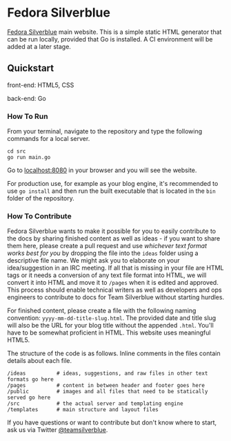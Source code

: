 # Fedora Silverblue
[Fedora Silverblue](https://silverblue.fedoraproject.org) main website. This is a simple static HTML generator that can be run locally, provided that Go is installed. A CI environment will be added at a later stage.

## Quickstart
front-end: HTML5, CSS

back-end: Go

### How To Run
From your terminal, navigate to the repository and type the following commands for a local server.

```
cd src
go run main.go
```

Go to [localhost:8080](http://localhost:8080) in your browser and you will see the website.

For production use, for example as your blog engine, it's recommended to use `go install` and then run the built executable that is located in the `bin`
folder of the repository.

### How To Contribute
Fedora Silverblue wants to make it possible for you to easily contribute to the docs by sharing finished content as well as ideas - if you want to share them here, please create a pull request and use *whichever text format works best for you* by dropping the file into the `ideas` folder using a descriptive file name. We might ask you to elaborate on your idea/suggestion in an IRC meeting. If all that is missing in your file are HTML tags or it needs a conversion of any text file format into HTML, we will convert it into HTML and move it to `/pages` when it is edited and approved. This process should enable technical writers as well as developers and ops engineers to contribute to docs for Team Silverblue without starting hurdles.

For finished content, please create a file with the following naming convention: `yyyy-mm-dd-title-slug.html`. The provided date and title slug will also be the URL for your blog title without the appended `.html`. You'll have to be somewhat proficient in HTML. This website uses meaningful HTML5.

The structure of the code is as follows. Inline comments in the files contain details about each file.

```
/ideas          # ideas, suggestions, and raw files in other text formats go here
/pages          # content in between header and footer goes here
/public         # images and all files that need to be statically served go here
/src            # the actual server and templating engine
/templates      # main structure and layout files
```

If you have questions or want to contribute but don't know where to start, ask us via Twitter [@teamsilverblue](https://twitter.com/teamsilverblue).
